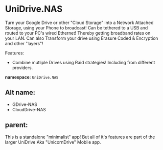 # UniDrive.NAS
Turn your Google Drive or other "Cloud Storage" into a Network Attached Storage, using your Phone to broadcast! Can be tethered to a USB and routed to your PC's wired Ethernet! Thereby getting broadband rates on your LAN. Can also Transform your drive using Erasure Coded &amp; Encryption and other "layers"!

Features:
- Combine mutliple Drives using Raid strategies! Including from different providers.

**namespace:** `UniDrive.NAS`

## Alt name:
- GDrive-NAS
- CloudDrive-NAS

## parent:
This is a standalone "minimalist" app! But all of it's features are part of the larger UniDrive Aka "UnicornDrive" Mobile app.
